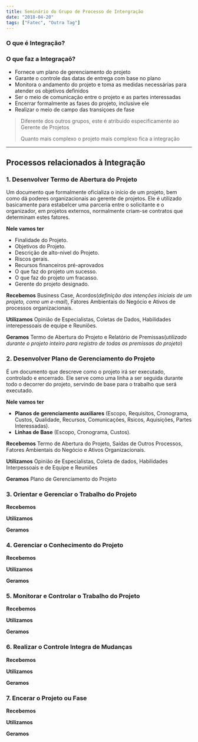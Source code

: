 ```yaml
---
title: Seminário do Grupo de Processo de Intergração
date: "2018-04-20"
tags: ["Fatec", "Outra Tag"]
---
```


### O que é Integração?

### O que faz a Integraçaõ?
- Fornece um plano de gerenciamento do projeto
- Garante o controle das datas de entrega com base no plano
- Monitora o andamento do projeto e toma as medidas necessárias para atender os objetivos definidos
- Ser o meio de comunicação entre o projeto e as partes interessadas
- Encerrar formalmente as fases do projeto, inclusive ele
- Realizar o meio de campo das transiçoes de fase

> Diferente dos outros grupos, este é atribuido especificamente ao Gerente de Projetos
>
> Quanto mais complexo o projeto mais complexo fica a integração

---

## Processos relacionados à Integração
### **1. Desenvolver Termo de Abertura do Projeto**
Um documento que formalmente oficializa o início de um projeto, bem como dá poderes organizacionais ao gerente de projetos.
Ele é utilizado basicamente para estabelcer uma parceria entre o solicitante e o organizador, em projetos externos, normalmente criam-se contratos que determinam estes fatores.

**Nele vamos ter**
- Finalidade do Projeto.
- Objetivos do Projeto.
- Descrição de alto-nível do Projeto.
- Riscos gerais.
- Recursos financeiros pré-aprovados
- O que faz do projeto um sucesso.
- O que faz do projeto um fracasso.
- Gerente do projeto designado.

**Recebemos**
Business Case, Acordos(*definição das intenções iniciais de um projeto, como um e-mail*), Fatores Ambientais do Negócio e Ativos de processos organizacionais.

**Utilizamos** 
Opinião de Especialistas, Coletas de Dados, Habilidades interepessoais de equipe e Reuniões.

**Geramos** 
Termo de Abertura do Projeto e Relatório de Premissas(*utilizado durante o projeto inteiro para registro de todas as premissas do projeto*)

### 2. Desenvolver Plano de Gerenciamento do Projeto
É um documento que descreve como o projeto irá ser executado, controlado e encerrado.
Ele serve como uma linha a ser seguida durante todo o decorrer do projeto, servindo de base para o trabalho que será executado.

**Nele vamos ter**
- **Planos de gerenciamento auxiliares** (Escopo, Requisitos, Cronograma, Custos, Qualidade, Recursos, Comunicações, Rsicos, Aquisições, Partes Interessadas).
- **Linhas de Base** (Escopo, Cronograma, Custos).

**Recebemos**
Termo de Abertura do Projeto, Saídas de Outros Processos, Fatores Ambientais do Negócio e Ativos Organizacionais.

**Utilizamos** 
Opinião de Especialistas, Coleta de dados, Habilidades Interpessoais e de Equipe e Reuniões

**Geramos** 
Plano de Gerenciamento do Projeto

### 3. Orientar e Gerenciar o Trabalho do Projeto

**Recebemos**

**Utilizamos** 

**Geramos** 

### 4. Gerenciar o Conhecimento do Projeto

**Recebemos**

**Utilizamos** 

**Geramos** 

### 5. Monitorar e Controlar o Trabalho do Projeto

**Recebemos**

**Utilizamos** 

**Geramos** 

### 6. Realizar o Controle Integra de Mudanças

**Recebemos**

**Utilizamos** 

**Geramos** 

### 7. Encerar o Projeto ou Fase

**Recebemos**

**Utilizamos** 

**Geramos** 

